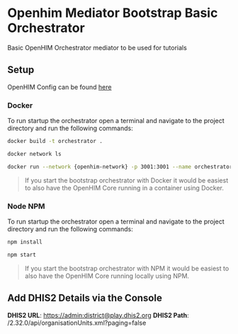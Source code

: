 # Openhim Mediator Bootstrap Basic Orchestrator

Basic OpenHIM Orchestrator mediator to be used for tutorials

## Setup

OpenHIM Config can be found [here](./index.js#L22)

### Docker

To run startup the orchestrator open a terminal and navigate to the project directory and run the following commands:

```sh
docker build -t orchestrator .

docker network ls

docker run --network {openhim-network} -p 3001:3001 --name orchestrator --rm orchestrator
```

> If you start the bootstrap orchestrator with Docker it would be easiest to also have the OpenHIM Core running in a container using Docker.

### Node NPM

To run startup the orchestrator open a terminal and navigate to the project directory and run the following commands:

```sh
npm install

npm start
```

> If you start the bootstrap orchestrator with NPM it would be easiest to also have the OpenHIM Core running locally using NPM.

## Add DHIS2 Details via the Console

**DHIS2 URL**: <https://admin:district@play.dhis2.org>
**DHIS2 Path**: /2.32.0/api/organisationUnits.xml?paging=false
